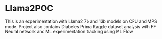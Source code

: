 # Llama2POC
This is an experimentation with Llama2 7b and 13b models on CPU and MPS mode.
Project also contains Diabetes Prima Kaggle dataset analysis with FF Neural network and ML experimentation tracking using ML Flow.
